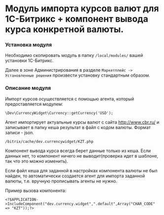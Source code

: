 # Mодуль импорта курсов валют для 1С-Битрикс + компонент вывода курса конкретной валюты.

### Установка модуля

Необходимо скопировать модуль в папку `/local/modules/` вашей установки 1С-Битрикс. 

Далее в зоне Администрирования в разделе `Маркетплейс -> Установленные решения` произвести установку стандартным образом.

### Описание модуля

Импорт курсов осуществляется с помощью агента, который предоставляется модулем:

`\Dev\CurrencyWidget\Currency::getCurrency('USD');`

Агент импортирует актуальные курсы валют с сайта http://www.cbr.ru/ и записывает в папку кеша результат в файл с кодом валюты.
Формат записи - json.

`/bitrix/cache/dev.currencywidget/KZT.php`

Компонент вывода курса всегда берет данные только из кеша. Если данных нет, то компонент ничего не выводит(проверка идет в шаблоне, так что это можно изменить).

Если файл кеша для заданной в настройках компонента валюты не был найден, то автоматически создается агент для импорта заданной валюты, т.е. вручную прописывать агенты не нужно.

Пример вызова компонента:

`<?$APPLICATION->IncludeComponent("dev.currency.widget",".default",Array("CHAR_CODE" => "KZT"));?>`